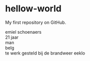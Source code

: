 # hellow-world
My first repository on GitHub.

emiel schoenaers
<br>
21 jaar
<br>
man
<br>
belg
<br>
te werk gesteld bij de brandweer eeklo
